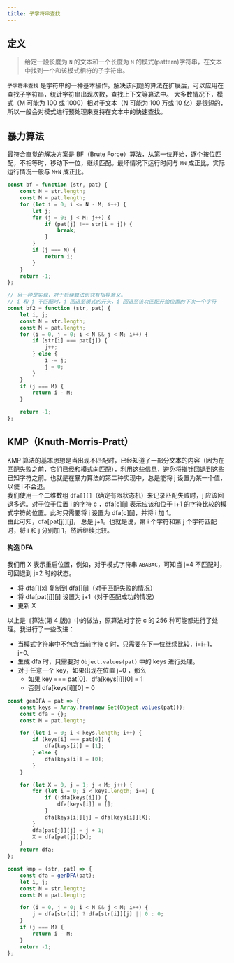 ```yaml
---
title: 子字符串查找
---
```


## 定义

> 给定一段长度为 `N` 的文本和一个长度为 `M` 的模式(pattern)字符串，在文本中找到一个和该模式相符的子字符串。

`子字符串查找` 是字符串的一种基本操作。解决该问题的算法在扩展后，可以应用在查找子字符串，统计字符串出现次数，查找上下文等算法中。
大多数情况下，模式（M 可能为 100 或 1000）相对于文本（N 可能为 100 万或 10 亿）是很短的，所以一般会对模式进行预处理来支持在文本中的快速查找。

## 暴力算法

最符合直觉的解决方案是 BF（Brute Force）算法，从第一位开始，逐个按位匹配，不相等时，移动下一位，继续匹配。最坏情况下运行时间与 `MN` 成正比，实际运行情况一般与 `M+N` 成正比。

```javascript
const bf = function (str, pat) {
    const N = str.length;
    const M = pat.length;
    for (let i = 0; i <= N - M; i++) {
        let j;
        for (j = 0; j < M; j++) {
            if (pat[j] !== str[i + j]) {
                break;
            }
        }
        if (j === M) {
            return i;
        }
    }
    return -1;
};

// 另一种是实现，对于后续算法研究有指导意义。
// i 和 j 不匹配时，j 回退至模式的开头，i 回退至该次匹配开始位置的下次一个字符
const bf2 = function (str, pat) {
    let i, j;
    const N = str.length;
    const M = pat.length;
    for (i = 0, j = 0; i < N && j < M; i++) {
        if (str[i] === pat[j]) {
            j++;
        } else {
            i -= j;
            j = 0;
        }
    }
    if (j === M) {
        return i - M;
    }

    return -1;
};
```

## KMP（Knuth-Morris-Pratt）

KMP 算法的基本思想是当出现不匹配时，已经知道了一部分文本的内容（因为在匹配失败之前，它们已经和模式向匹配），利用这些信息，避免将指针回退到这些已知字符之前。也就是在暴力算法的第二种实现中，总是能将 j 设置为某一个值，以使 i 不会退。  
我们使用一个二维数组 `dfa[][]`（确定有限状态机）来记录匹配失败时，j 应该回退多远。对于位于位置 i 的字符 c ，dfa[c][j] 表示应该和位于 i+1 的字符比较的模式字符的位置。此时只需要将 j 设置为 dfa[c][j]，并将 i 加 1。  
由此可知，dfa[pat[j]][j]， 总是 j+1。也就是说，第 i 个字符和第 j 个字符匹配时，将 i 和 j 分别加 1，然后继续比较。

#### 构造 DFA

我们用 X 表示重启位置，例如，对于模式字符串 `ABABAC`，可知当 j=4 不匹配时，可回退到 j=2 时的状态。

-   将 dfa[][x] 复制到 dfa[][j]（对于匹配失败的情况）
-   将 dfa[pat[j]][j] 设置为 j+1（对于匹配成功的情况）
-   更新 X

以上是《算法(第 4 版)》中的做法，原算法对字符 c 的 256 种可能都进行了处理。我进行了一些改进：

-   当模式字符串中不包含当前字符 c 时，只需要在下一位继续比较，i=i+1，j=0。
-   生成 dfa 时，只需要对 `Object.values(pat)` 中的 keys 进行处理。
-   对于任意一个 key，如果出现在位置 j=0 ，那么
    -   如果 key === pat[0]，dfa[keys[i]][0] = 1
    -   否则 dfa[keys[i]][0] = 0

```javascript
const genDFA = pat => {
    const keys = Array.from(new Set(Object.values(pat)));
    const dfa = {};
    const M = pat.length;

    for (let i = 0; i < keys.length; i++) {
        if (keys[i] === pat[0]) {
            dfa[keys[i]] = [1];
        } else {
            dfa[keys[i]] = [0];
        }
    }

    for (let X = 0, j = 1; j < M; j++) {
        for (let i = 0; i < keys.length; i++) {
            if (!dfa[keys[i]]) {
                dfa[keys[i]] = [];
            }
            dfa[keys[i]][j] = dfa[keys[i]][X];
        }
        dfa[pat[j]][j] = j + 1;
        X = dfa[pat[j]][X];
    }
    return dfa;
};

const kmp = (str, pat) => {
    const dfa = genDFA(pat);
    let i, j;
    const N = str.length;
    const M = pat.length;

    for (i = 0, j = 0; i < N && j < M; i++) {
        j = dfa[str[i]] ? dfa[str[i]][j] || 0 : 0;
    }
    if (j === M) {
        return i - M;
    }
    return -1;
};
```
